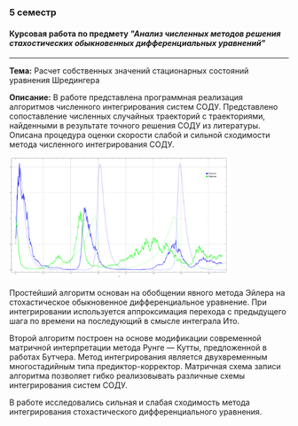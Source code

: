 ### 5 семестр

#### Курсовая работа по предмету ***"Анализ численных методов решения стахостических обыкновенных дифференциальных уравнений"***

---

**Тема:** Расчет собственных значений стационарных состояний уравнения Шредингера

**Описание:** В работе представлена программная реализация алгоритмов численного интегрирования
систем СОДУ. Представлено сопоставление численных случайных траекторий с траекториями,
найденными в результате точного решения СОДУ из литературы. Описана процедура
оценки скорости слабой и сильной сходимости метода численного интегрирования
СОДУ.

<img src= "https://github.com/ppvartm/kurs_5_sem/blob/main/documents/pred-prey%20exmpl.png" width="400" height="220">

Простейший
алгоритм основан на обобщении явного метода Эйлера на стохастическое обыкновенное
дифференциальное уравнение. При интегрировании используется аппроксимация перехода
с предыдущего шага по времени на последующий в смысле интеграла Ито.

Второй алгоритм построен на основе модификации современной матричной интерпретации
метода Рунге — Кутты, предложенной в работах Бутчера. Метод интегрирования
является двухвременным многостадийным типа предиктор-корректор. Матричная
схема записи алгоритма позволяет гибко реализовывать различные схемы интегрирования
систем СОДУ.

В работе исследовались сильная и слабая сходимость метода интегрирования
стохастического дифференциального уравнения.


